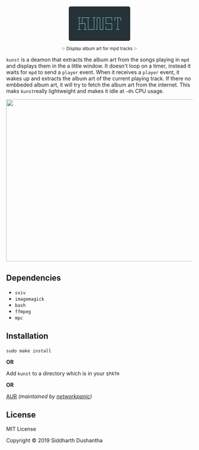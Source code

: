 <p align="center"><img src="extra/kunst_logo.png"><br><sub>✨ Display album art for mpd tracks ✨</sub></p>

```kunst``` is a deamon that extracts the album art from the songs playing in ```mpd``` and displays them in the a little window. It doesn't loop on a timer, instead it waits for ```mpd``` to send a ```player``` event. When it receives a ```player``` event, it wakes up and extracts the album art of the current playing track. If there no embbeded album art, it will try to fetch the album art from the internet. This maks ```kunst```really lightweight and makes it idle at ```~0%``` CPU usage. 


<p align="left">
<img src="extra/demo.gif" width="657.8" height="438.1">
</a>
</p>

## Dependencies
- ```sxiv```
- ```imagemagick```
- ```bash```
- ```ffmpeg```
- ```mpc```

## Installation
```sudo make install```

**OR**

Add ```kunst``` to a directory which is in your ```$PATH```

**OR**

[AUR](https://aur.archlinux.org/packages/kunst-git/) *(maintained by [networkpanic](https://github.com/networkpanic))*


## License
MIT License

Copyright © 2019 Siddharth Dushantha
